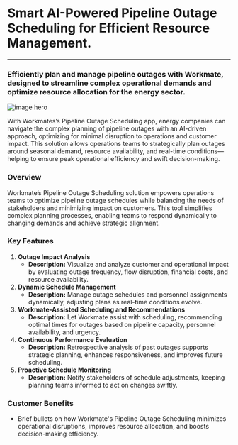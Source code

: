 # Smart AI-Powered Pipeline Outage Scheduling for Efficient Resource Management.
---
### Efficiently plan and manage pipeline outages with Workmate, designed to streamline complex operational demands and optimize resource allocation for the energy sector.

![image hero](https://res.cloudinary.com/dycvkezau/image/upload/v1731564318/bog-1-hero_rc623y.png)

With Workmates’s Pipeline Outage Scheduling app, energy companies can navigate the complex planning of pipeline outages with an AI-driven approach, optimizing for minimal disruption to operations and customer impact. This solution allows operations teams to strategically plan outages around seasonal demand, resource availability, and real-time conditions—helping to ensure peak operational efficiency and swift decision-making.

### Overview

Workmate’s Pipeline Outage Scheduling solution empowers operations teams to optimize pipeline outage schedules while balancing the needs of stakeholders and minimizing impact on customers. This tool simplifies complex planning processes, enabling teams to respond dynamically to changing demands and achieve strategic alignment.

### Key Features

1. **Outage Impact Analysis**
   - **Description:** Visualize and analyze customer and operational impact by evaluating outage frequency, flow disruption, financial costs, and resource availability.
2. **Dynamic Schedule Management**
   - **Description:** Manage outage schedules and personnel assignments dynamically, adjusting plans as real-time conditions evolve.
3. **Workmate-Assisted Scheduling and Recommendations**
    - **Description:** Let Workmate assist with scheduling, recommending optimal times for outages based on pipeline capacity, personnel availability, and urgency.
4. **Continuous Performance Evaluation**
   - **Description:** Retrospective analysis of past outages supports strategic planning, enhances responsiveness, and improves future scheduling.
5. **Proactive Schedule Monitoring**
   - **Description:** Notify stakeholders of schedule adjustments, keeping planning teams informed to act on changes swiftly.

### Customer Benefits
- Brief bullets on how Workmate's Pipeline Outage Scheduling minimizes operational disruptions, improves resource allocation, and boosts decision-making efficiency.
